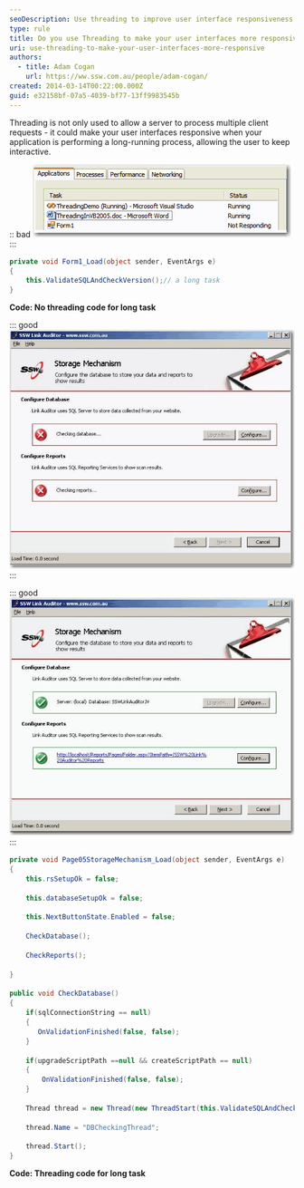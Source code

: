 ```yaml
---
seoDescription: Use threading to improve user interface responsiveness during long-running processes.
type: rule
title: Do you use Threading to make your user interfaces more responsive?
uri: use-threading-to-make-your-user-interfaces-more-responsive
authors:
  - title: Adam Cogan
    url: https://ww.ssw.com.au/people/adam-cogan/
created: 2014-03-14T00:22:00.000Z
guid: e32158bf-07a5-4039-bf77-13ff9983545b
---
```


Threading is not only used to allow a server to process multiple client requests - it could make your user interfaces responsive when your application is performing a long-running process, allowing the user to keep interactive.

<!--endintro-->

:: bad
![Figure: Bad example - Unresponsive UI because no threading code](nothreading.gif)
:::

```cs
private void Form1_Load(object sender, EventArgs e)
{
    this.ValidateSQLAndCheckVersion();// a long task
}
```

**Code: No threading code for long task**

::: good
![Figure: Good example - Responsive UI in progress](threadingstart.gif)
:::

::: good
![Figure: Good example - Responsive UI completed](threadingend.gif)
:::

```cs
private void Page05StorageMechanism_Load(object sender, EventArgs e)
{
    this.rsSetupOk = false;

    this.databaseSetupOk = false;

    this.NextButtonState.Enabled = false;

    CheckDatabase();

    CheckReports();

}

public void CheckDatabase()
{
    if(sqlConnectionString == null)
    {
       OnValidationFinished(false, false);
    }

    if(upgradeScriptPath ==null && createScriptPath == null)
    {
        OnValidationFinished(false, false);
    }

    Thread thread = new Thread(new ThreadStart(this.ValidateSQLAndCheckVersion) ) ;

    thread.Name = "DBCheckingThread";

    thread.Start();
}
```

**Code: Threading code for long task**
